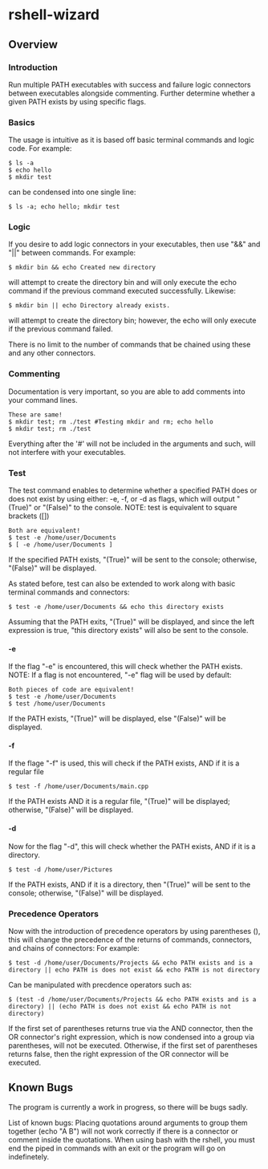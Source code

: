 # rshell-wizard

<h2 id="Overview">Overview</h2>

<h3 id="Introduction">Introduction</h3>
Run multiple PATH executables with success and failure logic connectors between executables alongside commenting. Further determine whether a given PATH exists by using specific flags.

<h3 id="Basics">Basics</h3>
The usage is intuitive as it is based off basic terminal commands and logic code. For example:

    $ ls -a
    $ echo hello
    $ mkdir test
    
can be condensed into one single line:

    $ ls -a; echo hello; mkdir test

<h3 id="Logic">Logic</h3>
If you desire to add logic connectors in your executables, then use "&&" and "||" between commands. For example:

    $ mkdir bin && echo Created new directory
    
will attempt to create the directory bin and will only execute the echo command if the previous command executed successfully. Likewise:

    $ mkdir bin || echo Directory already exists.
    
will attempt to create the directory bin; however, the echo will only execute if the previous command failed.

There is no limit to the number of commands that be chained using these and any other connectors.

<h3 id="Commenting">Commenting</h3>
Documentation is very important, so you are able to add comments into your command lines.

    These are same!
    $ mkdir test; rm ./test #Testing mkdir and rm; echo hello
    $ mkdir test; rm ./test
    
Everything after the '#' will not be included in the arguments and such, will not interfere with your executables.

<h3 id="Test">Test</h3>
The test command enables to determine whether a specified PATH does or does not exist by using either: -e, -f, or -d as flags, which will output "(True)" or "(False)" to the console.
NOTE: test is equivalent to square brackets ([])

    Both are equivalent!
    $ test -e /home/user/Documents
    $ [ -e /home/user/Documents ]

If the specified PATH exists, "(True)" will be sent to the console; otherwise, "(False)" will be displayed.

As stated before, test can also be extended to work along with basic terminal commands and connectors:

    $ test -e /home/user/Documents && echo this directory exists

Assuming that the PATH exits, "(True)" will be displayed, and since the left expression is true, "this directory exists" will also be sent to the console.

<h4 id="-e">-e</h3>
If the flag "-e" is encountered, this will check whether the PATH exists.
NOTE: If a flag is not encountered, "-e" flag will be used by default:

    Both pieces of code are equivalent!
    $ test -e /home/user/Documents
    $ test /home/user/Documents

If the PATH exists, "(True)" will be displayed, else "(False)" will be displayed.

<h4 id="-f">-f</h4>
If the flage "-f" is used, this will check if the PATH exists, AND if it is a regular file

    $ test -f /home/user/Documents/main.cpp

If the PATH exists AND it is a regular file, "(True)" will be displayed; otherwise, "(False)" will be displayed.

<h4 id="-d">-d</h4>
Now for the flag "-d", this will check whether the PATH exists, AND if it is a directory.

    $ test -d /home/user/Pictures
    
If the PATH exists, AND if it is a directory, then "(True)" will be sent to the console; otherwise, "(False)" will be displayed.

<h3 id="Precedence Operators">Precedence Operators</h3>
Now with the introduction of precedence operators by using parentheses (), this will change the precedence of the returns of commands, connectors, and chains of connectors:
For example:

    $ test -d /home/user/Documents/Projects && echo PATH exists and is a directory || echo PATH is does not exist && echo PATH is not directory

Can be manipulated with precdence operators such as:

    $ (test -d /home/user/Documents/Projects && echo PATH exists and is a directory) || (echo PATH is does not exist && echo PATH is not directory)
    
If the first set of parentheses returns true via the AND connector, then the OR connector's right expression, which is now condensed into a group via parentheses, will not be executed. Otherwise, if the first set of parentheses returns false, then the right expression of the OR connector will be executed.

<h2 id="Known Bugs">Known Bugs</h2>

The program is currently a work in progress, so there will be bugs sadly. 

List of known bugs:
    Placing quotations around arguments to group them together (echo "A B") will not work correctly if there is a connector or comment inside the quotations.
    When using bash with the rshell, you must end the piped in commands with an exit or the program will go on indefinetely.
